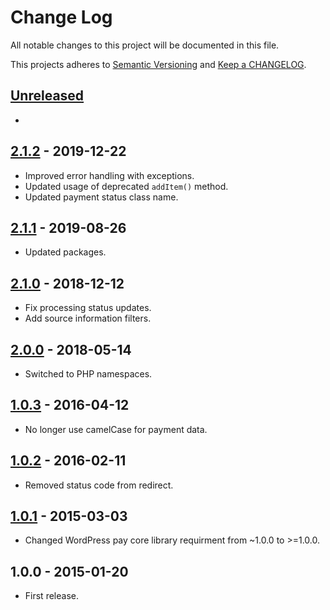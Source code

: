 # Change Log

All notable changes to this project will be documented in this file.

This projects adheres to [Semantic Versioning](http://semver.org/) and [Keep a CHANGELOG](http://keepachangelog.com/).

## [Unreleased][unreleased]
-

## [2.1.2] - 2019-12-22
- Improved error handling with exceptions.
- Updated usage of deprecated `addItem()` method.
- Updated payment status class name.

## [2.1.1] - 2019-08-26
- Updated packages.

## [2.1.0] - 2018-12-12
- Fix processing status updates.
- Add source information filters.

## [2.0.0] - 2018-05-14
- Switched to PHP namespaces.

## [1.0.3] - 2016-04-12
- No longer use camelCase for payment data.

## [1.0.2] - 2016-02-11
- Removed status code from redirect.

## [1.0.1] - 2015-03-03
- Changed WordPress pay core library requirment from ~1.0.0 to >=1.0.0.

## 1.0.0 - 2015-01-20
- First release.

[unreleased]: https://github.com/wp-pay-extensions/event-espresso-legacy/compare/2.1.2...HEAD
[2.1.2]: https://github.com/wp-pay-extensions/event-espresso-legacy/compare/2.1.1...2.1.2
[2.1.1]: https://github.com/wp-pay-extensions/event-espresso-legacy/compare/2.1.0...2.1.1
[2.1.0]: https://github.com/wp-pay-extensions/event-espresso-legacy/compare/2.0.0...2.1.0
[2.0.0]: https://github.com/wp-pay-extensions/event-espresso-legacy/compare/1.0.3...2.0.0
[1.0.3]: https://github.com/wp-pay-extensions/event-espresso-legacy/compare/1.0.2...1.0.3
[1.0.2]: https://github.com/wp-pay-extensions/event-espresso-legacy/compare/1.0.1...1.0.2
[1.0.1]: https://github.com/wp-pay-extensions/event-espresso-legacy/compare/1.0.0...1.0.1
